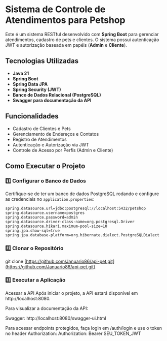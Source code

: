 # Sistema de Controle de Atendimentos para Petshop

Este é um sistema RESTful desenvolvido com **Spring Boot** para gerenciar atendimentos, cadastro de pets e clientes. O sistema possui autenticação JWT e autorização baseada em papéis (**Admin** e **Cliente**).

## Tecnologias Utilizadas

- **Java 21**
- **Spring Boot**
- **Spring Data JPA**
- **Spring Security (JWT)**
- **Banco de Dados Relacional (PostgreSQL)**
- **Swagger para documentação da API**

## Funcionalidades

- Cadastro de Clientes e Pets
- Gerenciamento de Endereços e Contatos
- Registro de Atendimentos
- Autenticação e Autorização via JWT
- Controle de Acesso por Perfis (Admin e Cliente)

## Como Executar o Projeto  

### **1️⃣ Configurar o Banco de Dados**
Certifique-se de ter um banco de dados PostgreSQL rodando e configure as credenciais no `application.properties`:

```properties
spring.datasource.url=jdbc:postgresql://localhost:5432/petshop
spring.datasource.username=postgres
spring.datasource.password=admin
spring.datasource.driver-class-name=org.postgresql.Driver
spring.datasource.hikari.maximum-pool-size=10
spring.jpa.show-sql=true
spring.jpa.database-platform=org.hibernate.dialect.PostgreSQLDialect
```
### 2️⃣ Clonar o Repositório
git clone [https://github.com/Januario86/api-pet.git](https://github.com/Januario86/api-pet.git)

### 3️⃣ Executar a Aplicação
Acessar a API
Após iniciar o projeto, a API estará disponível em http://localhost:8080.

Para visualizar a documentação da API:

Swagger: http://localhost:8080/swagger-ui.html

Para acessar endpoints protegidos, faça login em /auth/login e use o token no header Authorization:
Authorization: Bearer SEU_TOKEN_JWT

